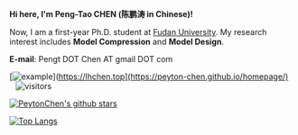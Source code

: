  <!-- **If you need to deploy our research work or seek interns, please reach out to me via thu DOT lhchen AT gmail DOT com.**-->

**Hi here, I'm Peng-Tao CHEN (陈鹏涛 in Chinese)!**

Now, I am a first-year Ph.D. student at [Fudan University](https://www.fudan.edu.cn/). My research interest includes **Model Compression** and **Model Design**.


**E-mail**: Pengt DOT Chen AT gmail DOT com

 [![example](https://img.shields.io/badge/HomePage-lhchen-red.svg)](https://lhchen.top](https://peyton-chen.github.io/homepage/)  &ensp; ![visitors](https://visitor-badge.laobi.icu/badge?page_id=Peyton-Chen.Peyton-Chen)  &ensp;


[![PeytonChen's github stars](https://github-readme-stats.vercel.app/api?username=Peyton-Chen&theme=material-palenight&count_private=true&hide=contribs)](https://github.com/Peyton-Chen)

[![Top Langs](https://github-readme-stats.vercel.app/api/top-langs/?username=Peyton-Chen&theme=material-palenight&hide=Jupyter&layout=compact)](https://github.com/Peyton-Chen)
